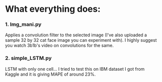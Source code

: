 # What everything does:

### 1. Img_mani.py 
Applies a convolution filter to the selected image (I've also uploaded a sample 32 by 32 cat face image you can experiment with). I highly suggest you watch 3b1b's video on convolutions for the same.

### 2. simple_LSTM.py
LSTM with only one cell... I tried to test this on IBM dataset I got from Kaggle and it is giving MAPE of around 23%.
